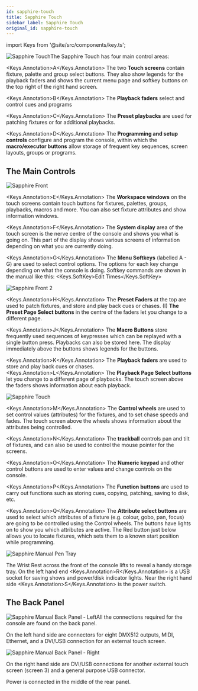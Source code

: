 ```yaml
---
id: sapphire-touch
title: Sapphire Touch
sidebar_label: Sapphire Touch
original_id: sapphire-touch
---
```


import Keys from '@site/src/components/key.ts';

![Sapphire Touch](/docs/images/Sapphire-Touch.png)The Sapphire Touch has four main control
areas:

<Keys.Annotation>A</Keys.Annotation> The two <strong>Touch screens</strong> contain fixture, palette and group select
buttons. They also show legends for the playback faders and shows the
current menu page and softkey buttons on the top right of the right hand
screen.

<Keys.Annotation>B</Keys.Annotation> The <strong>Playback faders</strong> select and control cues and programs

<Keys.Annotation>C</Keys.Annotation> The <strong>Preset playbacks</strong> are used for patching fixtures or for
additional playbacks.

<Keys.Annotation>D</Keys.Annotation> The <strong>Programming and setup controls</strong> configure and program the console,
within which the <strong>macro/executor buttons</strong> allow storage of frequent key
sequences, screen layouts, groups or programs.

## The Main Controls

![Sapphire Front](/docs/images/Sapphire-Front.png)

<Keys.Annotation>E</Keys.Annotation> The <strong>Workspace windows</strong> on the touch screens contain touch buttons for
fixtures, palettes, groups, playbacks, macros and more. You can also set
fixture attributes and show information windows.

<Keys.Annotation>F</Keys.Annotation> The <strong>System display</strong> area of the touch screen is the nerve centre of
the console and shows you what is going on. This part of the display
shows various screens of information depending on what you are currently
doing.

<Keys.Annotation>G</Keys.Annotation> The <strong>Menu Softkeys</strong> (labelled A - G) are used to select control
options. The options for each key change depending on what the console
is doing. Softkey commands are shown in the manual
like this: <Keys.SoftKey>Edit Times</Keys.SoftKey>

![Sapphire Front 2](/docs/images/Sapphire-Front-2.png)

<Keys.Annotation>H</Keys.Annotation> The <strong>Preset Faders</strong> at the top are used to patch fixtures, and store
and play back cues or chases. (I) <strong>The Preset Page Select buttons</strong> in the
centre of the faders let you change to a different page.

<Keys.Annotation>J</Keys.Annotation> The <strong>Macro Buttons</strong> store frequently used sequences of keypresses
which can be replayed with a single button press. Playbacks can also be
stored here. The display immediately above the buttons shows legends for
the buttons.

<Keys.Annotation>K</Keys.Annotation> The <strong>Playback faders</strong> are used to store and play back cues or chases.
<Keys.Annotation>L</Keys.Annotation> The <strong>Playback Page Select buttons</strong> let you change to a different page
of playbacks. The touch screen above the faders shows information about
each playback.

![Sapphire Touch](/docs/images/Sapphire-Touch-2.png)

<Keys.Annotation>M</Keys.Annotation> The <strong>Control wheels</strong> are used to set control values (attributes) for
the fixtures, and to set chase speeds and fades. The touch screen above
the wheels shows information about the attributes being controlled.

<Keys.Annotation>N</Keys.Annotation> The <strong>trackball</strong> controls pan and tilt of fixtures, and can also be
used to control the mouse pointer for the screens.

<Keys.Annotation>O</Keys.Annotation> The <strong>Numeric keypad</strong> and other control buttons are used to enter
values and change controls on the console.

<Keys.Annotation>P</Keys.Annotation> The <strong>Function buttons</strong> are used to carry out functions such as storing
cues, copying, patching, saving to disk, etc.

<Keys.Annotation>Q</Keys.Annotation> The <strong>Attribute select buttons</strong> are used to select which attributes of
a fixture (e.g. colour, gobo, pan, focus) are going to be controlled
using the Control wheels. The buttons have lights on to show you which
attributes are active. The Red button just below allows you to locate
fixtures, which sets them to a known start position while programming.

![Sapphire Manual Pen Tray](/docs/images/Sapphire-Manual-Pen-Tray.png)

The Wrist Rest across the front of the console lifts to reveal a handy
storage tray. On the left hand end <Keys.Annotation>R</Keys.Annotation> is a USB socket for saving shows and
power/disk indicator lights. Near the right hand side <Keys.Annotation>S</Keys.Annotation> is the power
switch.

## The Back Panel

![Sapphire Manual Back Panel - Left](/docs/images/Sapphire-Manual-Back-Panel-Left.jpeg)All the connections required for the
console are found on the back panel.

On the left hand side are connectors for eight DMX512 outputs, MIDI,
Ethernet, and a DVI/USB connection for an external touch screen.

![Sapphire Manual Back Panel - Right](/docs/images/Sapphire-Manual-Back-Panel-Right.jpeg)

On the right hand side are DVI/USB connections for another external
touch screen (screen 3) and a general purpose USB connector.

Power is connected in the middle of the rear panel.
